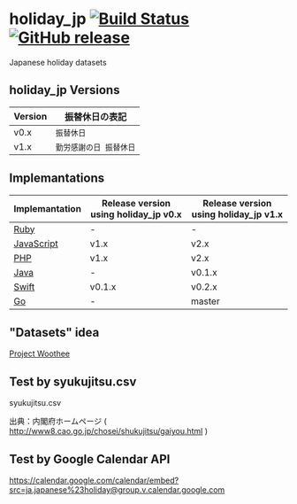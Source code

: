 # holiday_jp [![Build Status](https://travis-ci.org/holiday-jp/holiday_jp.svg?branch=master)](https://travis-ci.org/holiday-jp/holiday_jp) [![GitHub release](https://img.shields.io/github/release/holiday-jp/holiday_jp.svg)](https://github.com/holiday-jp/holiday_jp/releases)

Japanese holiday datasets

## holiday_jp Versions

| Version | 振替休日の表記 |
| --- | --- |
| v0.x | `振替休日` |
| v1.x | `勤労感謝の日 振替休日` |

## Implemantations

| Implemantation | Release version using holiday_jp v0.x | Release version using holiday_jp v1.x |
| --- | --- | --- |
| [Ruby](https://github.com/holiday-jp/holiday_jp-ruby) | - | - |
| [JavaScript](https://github.com/holiday-jp/holiday_jp-js) | v1.x | v2.x |
| [PHP](https://github.com/holiday-jp/holiday_jp-php) | v1.x | v2.x |
| [Java](https://github.com/holiday-jp/holiday_jp-java) | - | v0.1.x |
| [Swift](https://github.com/holiday-jp/holiday_jp-swift) | v0.1.x | v0.2.x |
| [Go](https://github.com/holiday-jp/holiday_jp-go) | - | master |

## "Datasets" idea

[Project Woothee](https://woothee.github.io/)

## Test by syukujitsu.csv

syukujitsu.csv

出典：内閣府ホームページ ( http://www8.cao.go.jp/chosei/shukujitsu/gaiyou.html )

## Test by Google Calendar API

https://calendar.google.com/calendar/embed?src=ja.japanese%23holiday@group.v.calendar.google.com
